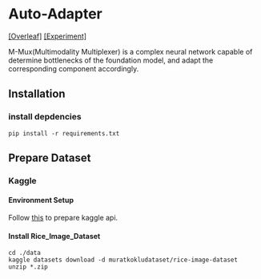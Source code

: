 # Auto-Adapter
[[Overleaf]](https://www.overleaf.com/project/645420d94a40fe5e86b5bcb5) [[Experiment]](https://docs.google.com/spreadsheets/d/1VdLHwpSc6WaDBDBAlwTeeVHV2-NfAFiPXYJk1-J5hxs)

M-Mux(Multimodality Multiplexer) is a complex neural network capable of determine bottlenecks of the foundation model, and adapt the corresponding component accordingly. 

## Installation
### install depdencies 
```
pip install -r requirements.txt
```

## Prepare Dataset
### Kaggle

#### Environment Setup
Follow [this](https://github.com/Kaggle/kaggle-api#readme) to prepare kaggle api. 

#### Install Rice_Image_Dataset
```
cd ./data
kaggle datasets download -d muratkokludataset/rice-image-dataset
unzip *.zip
```
